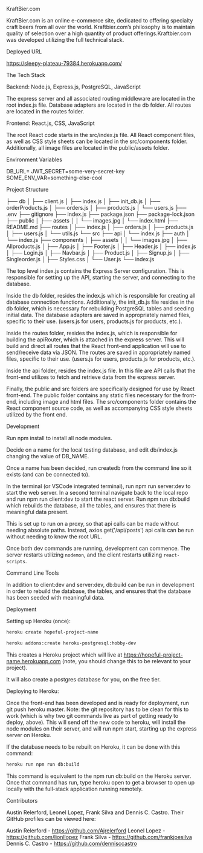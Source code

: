 KraftBier.com

KraftBier.com is an online e-commerce site, dedicated to offering specialty craft beers from all over the world. Kraftbier.com’s philosophy is to maintain quality of selection over a high quantity of product offerings.Kraftbier.com was developed utilizing the full technical stack.


Deployed URL

https://sleepy-plateau-79384.herokuapp.com/


The Tech Stack

Backend: Node.js, Express.js, PostgreSQL, JavaScript

The express server and all associated routing middleware are located in the root index.js file.  Database adapters are located in the db folder. All routes are located in the routes folder.

Frontend: React.js, CSS, JavaScript

The root React code starts in the src/index.js file. All React component files, as well as CSS style sheets can be located in the src/components folder. Additionally, all image files are located in the public/assets folder.


Environment Variables

DB_URL=<your-database-connection-string>
JWT_SECRET=some-very-secret-key
SOME_ENV_VAR=something-else-cool
    
    
Project Structure

├── db
│   ├── client.js
│   ├── index.js
│   ├── init_db.js
│   ├── orderProducts.js
│   ├── orders.js
│   ├── products.js
│   └── users.js
├── .env
├── gitignore
├── index.js
├── package.json
├── package-lock.json
├── public
│   ├── assets
│   │   └── images.jpg
│   └── index.html
├── README.md
├── routes
│   ├── index.js
│   ├── orders.js
│   ├── products.js
│   ├── users.js
│   └── utils.js
└── src
    ├── api
    │   └── index.js
    ├── auth
    │   └── index.js
    ├── components
    │   ├── assets
    │   │   └── images.jpg
    │   ├── Allproducts.js
    │   ├── App.js
    │   ├── Footer.js
    │   ├── Header.js
    │   ├── index.js
    │   ├── Login.js
    │   ├── Navbar.js
    │   ├── Product.js
    │   ├── Signup.js
    │   ├── Singleorder.js
    │   ├── Styles.css
    │   └── User.js
    └── index.js

The top level index.js contains the Express Server configuration. This is responsible for setting up the API, starting the server, and connecting to the database.
 
Inside the db folder, resides the index.js which is responsible for creating all database connection functions. Additionally, the init_db.js file resides in the db folder, which is necessary for rebuilding PostgreSQL tables and seeding initial data. The database adapters are saved in appropriately named files, specific to their use. (users.js for users, products.js for products, etc.).
 
Inside the routes folder, resides the index.js, which is responsible for building the apiRouter, which is attached in the express server. This will build and direct all routes that the React front-end application will use to send/receive data via JSON. The routes are saved in appropriately named files, specific to their use. (users.js for users, products.js for products, etc.).
 
Inside the api folder, resides the index.js file. In this file are API calls that the front-end utilizes to fetch and retrieve data from the express server.
 
Finally, the public and src folders are specifically designed for use by React front-end. The public folder contains any static files necessary for the front-end, including image and html files. The src/components folder contains the React component source code, as well as accompanying CSS style sheets utilized by the front end.


Development

Run npm install to install all node modules.
 
Decide on a name for the local testing database, and edit db/index.js changing the value of DB_NAME.

Once a name has been decided, run createdb from the command line so it exists (and can be connected to).
 
In the terminal (or VSCode integrated terminal), run npm run server:dev to start the web server. In a second terminal navigate back to the local repo and run npm run client:dev to start the react server. Run npm run db:build which rebuilds the database, all the tables, and ensures that there is meaningful data present.

This is set up to run on a proxy, so that api calls can be made without needing absolute paths. Instead, axios.get('/api/posts') api calls can be run without needing to know the root URL.

Once both dev commands are running, development can commence. The server restarts utilizing `nodemon`, and the client restarts utilizing `react-scripts`.


Command Line Tools

In addition to client:dev and server:dev, db:build can be run in development in order to rebuild the database, the tables, and ensures that the database has been seeded with meaningful data.


Deployment 

Setting up Heroku (once):

```bash
heroku create hopeful-project-name

heroku addons:create heroku-postgresql:hobby-dev
```

This creates a Heroku project which will live at https://hopeful-project-name.herokuapp.com (note, you should change this to be relevant to your project).

It will also create a postgres database for you, on the free tier.

Deploying to Heroku:

Once the front-end has been developed and is ready for deployment, run git push heroku master. Note: the git repository has to be clean for this to work (which is why two git commands live as part of getting ready to deploy, above). This will send off the new code to heroku, will install the node modules on their server, and will run npm start, starting up the express server on Heroku.

If the database needs to be rebuilt on Heroku, it can be done with this command:

```bash
heroku run npm run db:build
```

This command is equivalent to the npm run db:build on the Heroku server. Once that command has run, type heroku open to get a browser to open up locally with the full-stack application running remotely.


Contributors

Austin Relerford, Leonel Lopez, Frank Silva and Dennis C. Castro. Their GitHub profiles can be viewed here:

Austin Relerford - https://github.com/Ajrelerford
Leonel Lopez - https://github.com/lionllopez
Frank Silva - https://github.com/frankjoesilva
Dennis C. Castro - https://github.com/dennisccastro

